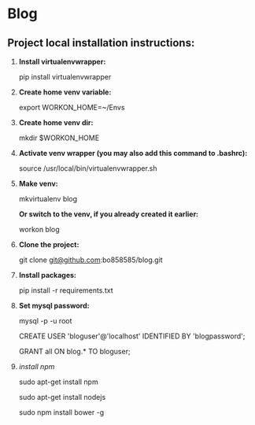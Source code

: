 Blog
====

Project local installation instructions:
----------------------------------------

1. **Install virtualenvwrapper:**

    pip install virtualenvwrapper

2. **Create home venv variable:**

    export WORKON_HOME=~/Envs

3. **Create home venv dir:**

    mkdir $WORKON_HOME

4. **Activate venv wrapper (you may also add this command to .bashrc):**

    source /usr/local/bin/virtualenvwrapper.sh

5. **Make venv:**

    mkvirtualenv blog

    **Or switch to the venv, if you already created it earlier:**

    workon blog

6. **Clone the project:**

    git clone git@github.com:bo858585/blog.git

7. **Install packages:**

    pip install -r requirements.txt

8. **Set mysql password:**

    mysql -p -u root

    CREATE USER 'bloguser'@'localhost' IDENTIFIED BY 'blogpassword';

    GRANT all ON blog.* TO bloguser;

9. *install npm*

    sudo apt-get install npm

    sudo apt-get install nodejs

    sudo npm install bower -g
